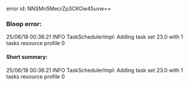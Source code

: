 error id: NNSMn5MecrZp3CKOw45uvw==
### Bloop error:

25/06/18 00:36:21 INFO TaskSchedulerImpl: Adding task set 23.0 with 1 tasks resource profile 0
#### Short summary: 

25/06/18 00:36:21 INFO TaskSchedulerImpl: Adding task set 23.0 with 1 tasks resource profile 0